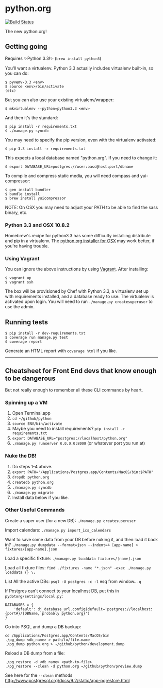 python.org
==========

[![Build Status](https://travis-ci.org/python/pythondotorg.png?branch=master)](https://travis-ci.org/python/pythondotorg)

The new python.org!

Getting going
-------------

Requires :sparkles:Python 3.3!:sparkles: (`brew install python3`)

You'll want a virtualenv. Python 3.3 actually includes virtualenv built-in,
so you can do:

    $ pyvenv-3.3 <env>
    $ source <env>/bin/activate
    (etc)

But you can also use your existing virtualenv/wrapper:

    $ mkvirtualenv --python=python3.3 <env>

And then it's the standard:

    $ pip install -r requirements.txt
    $ ./manage.py syncdb

You may need to specify the pip version, even with the virtualenv activated:

    $ pip-3.3 install -r requirements.txt

This expects a local database named "python.org". If you need to change it:

    $ export DATABASE_URL=postgres://user:pass@host:port/dbname

To compile and compress static media, you will need compass and yui-compressor:

    $ gem install bundler
    $ bundle install
    $ brew install yuicompressor

NOTE: On OSX you may need to adjust your PATH to be able to find the sass binary, etc.

### Python 3.3 and OSX 10.8.2

Homebrew's recipe for python3.3 has some difficulty installing distribute
and pip in a virtualenv. The [python.org installer for OSX](http://www.python.org/download/)
may work better, if you're having trouble.

### Using Vagrant

You can ignore the above instructions by using [Vagrant](http://www.vagrantup.com/). After installing:

    $ vagrant up
    $ vagrant ssh

The box will be provisioned by Chef with Python 3.3, a virtualenv set up with requirements installed, and a database ready to use. The virtualenv is activated upon login. You will need to run `./manage.py createsuperuser` to use the admin.

Running tests
-------------

    $ pip install -r dev-requirements.txt
    $ coverage run manage.py test
    $ coverage report

Generate an HTML report with `coverage html` if you like.


------------


Cheatsheet for Front End devs that know enough to be dangerous
-------------

But not really enough to remember all these CLI commands by heart.

### Spinning up a VM

1. Open Terminal.app
2. `cd ~/github/python`
3. `source ENV/bin/activate`
4. Maybe you need to install requirements? `pip install -r requirements.txt`
5. `export DATABASE_URL="postgres://localhost/python.org"`
6. `./manage.py runserver 0.0.0.0:8000` (or whatever port you run at)

### Nuke the DB!

1. Do steps 1-4 above.
2. `export PATH="/Applications/Postgres.app/Contents/MacOS/bin:$PATH"`
3. `dropdb python.org`
4. `createdb python.org`
5. `./manage.py syncdb`
6. `./manage.py migrate`
7. Install data below if you like.

### Other Useful Commands

Create a super user (for a new DB):
`./manage.py createsuperuser`

Import calendars:
`./manage.py import_ics_calendars`

Want to save some data from your DB before nuking it, and then load it back in?
`./manage.py dumpdata --format=json --indent=4 [app-name] > fixtures/[app-name].json`

Load a specific fixture:
`./manage.py loaddata fixtures/[name].json`

Load all fixture files:
`find ./fixtures -name "*.json" -exec ./manage.py loaddata {} \;`

List All the active DBs:
`psql -U postgres -c -l`
esq from window... `q`

If Postgres can't connect to your localhost DB, put this in `pydotorg/settings/local.py`:
```
DATABASES = {
    'default': dj_database_url.config(default='postgres://localhost:{port#}/{DBName, probably python.org}')
}
```

Go into PSQL and dump a DB backup:
```
cd /Applications/Postgres.app/Contents/MacOS/bin
./pg_dump <db_name> > path/to/file.name
./pg_dump python.org > ~/github/python/development.dump
```

Reload a DB dump from a file:
```
./pg_restore -d <db_name> <path-to-file>
./pg_restore --clean -d python.org ~/github/python/preview.dump
```

See here for the `--clean` methods http://www.postgresql.org/docs/9.2/static/app-pgrestore.html
